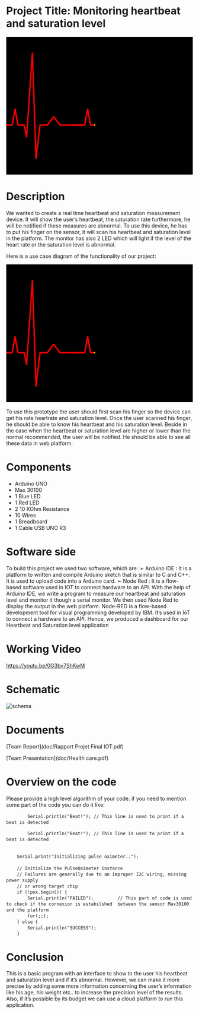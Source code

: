 
# Project Title: Monitoring heartbeat and saturation level
![Cover GIF](doc/heartbeat.gif?raw=true)

# Description

We wanted to create a real time heartbeat and saturation measurement device. It will show the user’s heartbeat, the saturation rate furthermore, he will be notified if these measures are abnormal. To use this device, he has to put his finger on the sensor, it will scan his heartbeat and saturation level in the platform. The monitor has also 2 LED which will light if the level of the heart rate or the saturation level is abnormal.
 
Here is a use case diagram of the functionality of our project:

![UML](doc/heartbeat.gif?raw=true)
 
 To use this prototype the user should first scan his finger so the device can get his rate heartrate and saturation level. Once the user scanned his finger, he should be able to know his heartbeat and his saturation level. Beside in the case when the heartbeat or saturation level are higher or lower than the normal
recommended, the user will be notified. He should be able to see all these data in web platform.

# Components

- Arduino UNO
- Max 30100
- 1 Blue LED
- 1 Red LED
- 2 10 KOhm Resistance
- 10 Wires
- 1 Breadboard
- 1 Cable USB UNO R3

# Software side

To build this project we used two software, which are:
➢ Arduino IDE : It is a platform to written and compile Arduino sketch that is similar to C and C++. It is used to upload code into a Arduino card.
➢ Node Red : It is a flow-based software used in IOT to connect hardware to an API.
With the help of Arduino IDE, we write a program to measure our heartbeat and saturation level and monitor it though a serial monitor. We then used Node Red to display the output in the web platform.
Node-RED is a flow-based development tool for visual programming developed by IBM. It’s used in IoT to connect a hardware to an API. Hence, we produced a dashboard for our Heartbeat and Saturation level application

# Working Video

 https://youtu.be/0G3bv7ShKwM

# Schematic
![schema](doc/photo.png?raw=true)

# Documents
[Team Report](doc/Rapport Projet Final IOT.pdf) 

[Team Presentation](doc/Health care.pdf)

# Overview on the code
Please provide a high level algorithm of your code. if you need to mention some part of the code you can do it like:
```Arduino
		Serial.println("Beat!"); // This line is used to print if a beat is detected
``` 

```Arduino
		Serial.println("Beat!"); // This line is used to print if a beat is detected
``` 
```Arduino
		
    Serial.print("Initializing pulse oximeter..");
 
    // Initialize the PulseOximeter instance
    // Failures are generally due to an improper I2C wiring, missing power supply
    // or wrong target chip
    if (!pox.begin()) {
        Serial.println("FAILED");         // This part of code is used to check if the connexion is estabilshed  between the sensor Max30100 and the platform
        for(;;);
    } else {
        Serial.println("SUCCESS");
    }
``` 
# Conclusion

This is a basic program with an interface to show to the user his heartbeat and saturation level and if it’s abnormal. However, we can make it more precise by adding some more information concerning the user’s information like his age, his weight etc.. to increase the precision level of the results. Also, if it’s possible by its budget we can use a cloud platform to run this application.
